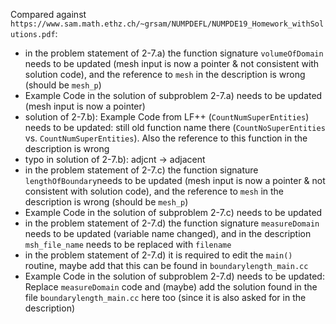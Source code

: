 Compared against `https://www.sam.math.ethz.ch/~grsam/NUMPDEFL/NUMPDE19_Homework_withSolutions.pdf`:


- in the problem statement of 2-7.a) the function signature `volumeOfDomain` needs to be updated (mesh input is now a pointer & not consistent with solution code), and the reference to `mesh` in the description is wrong (should be `mesh_p`)
- Example Code in the solution of subproblem 2-7.a) needs to be updated (mesh input is now a pointer)
- solution of 2-7.b): Example Code from LF++ (`CountNumSuperEntities`) needs to be updated: still old function name there (`CountNoSuperEntities` vs. `CountNumSuperEntities`). Also the reference to this function in the description is wrong
- typo in solution of 2-7.b): adjcnt -> adjacent
- in the problem statement of 2-7.c) the function signature `lengthOfBoundary`needs to be updated (mesh input is now a pointer & not consistent with solution code), and the reference to `mesh` in the description is wrong (should be `mesh_p`)
- Example Code in the solution of subproblem 2-7.c) needs to be updated
- in the problem statement of 2-7.d) the function signature `measureDomain` needs to be updated (variable name changed), and in the description `msh_file_name` needs to be replaced with `filename`
- in the problem statement of 2-7.d) it is required to edit the `main()` routine, maybe add that this can be found in `boundarylength_main.cc`
- Example Code in the solution of subproblem 2-7.d) needs to be updated: Replace `measureDomain` code and (maybe) add the solution found in the file `boundarylength_main.cc` here too (since it is also asked for in the description)
